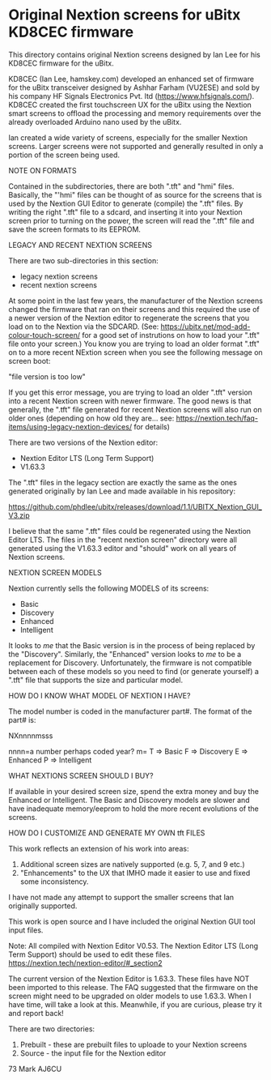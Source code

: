 # Original Nextion screens for uBitx KD8CEC firmware
 This directory contains original Nextion screens designed by Ian Lee for his KD8CEC firmware for the uBitx.

KD8CEC (Ian Lee, hamskey.com) developed an enhanced set of firmware for the uBitx transceiver designed by Ashhar Farham (VU2ESE) and sold by his company HF Signals Electronics Pvt. ltd (https://www.hfsignals.com/). KD8CEC created the first touchscreen UX for the uBitx using the Nextion smart screens to offload the processing and memory requirements over the already overloaded Arduino nano used by the uBitx.

Ian created a wide variety of screens, especially for the smaller Nextion screens. Larger screens were not supported and generally resulted in only a portion of the screen being used. 


NOTE ON FORMATS

Contained in the subdirectories, there are both ".tft" and "hmi" files. Basically, the "'hmi" files can be thought of as source for the screens that is used by the Nextion GUI Editor to generate (compile) the ".tft" files. By writing the right ".tft" file to a sdcard, and inserting it into your Nextion screen prior to turning on the power, the screen will read the ".tft" file and save the screen formats to its EEPROM.


LEGACY AND RECENT NEXTION SCREENS

There are two sub-directories in this section:
- legacy nextion screens
- recent nextion screens

At some point in the last few years, the manufacturer of the Nextion screens changed the firmware that ran on their screens and this required the use of a newer version of the Nextion editor to regenerate the screens that you load on to the Nextion via the SDCARD. (See: https://ubitx.net/mod-add-colour-touch-screen/ for a good set of instrutions on how to load your ".tft" file onto your screen.) You know you are trying to load an older format ".tft" on to a more recent NExtion screen when you see the following message on screen boot:

"file version is too low"

If you get this error message, you are trying to load an older ".tft" version into a recent Nextion screen with newer firmware. The good news is that generally, the ".tft" file generated for recent Nextion screens will also run on older ones (depending on how old they are...  see: https://nextion.tech/faq-items/using-legacy-nextion-devices/ for details)

There are two versions of the Nextion editor:
- Nextion Editor LTS (Long Term Support) 
- V1.63.3

The ".tft" files in the legacy section are exactly the same as the ones generated originally by Ian Lee and made available in his repository:

https://github.com/phdlee/ubitx/releases/download/1.1/UBITX_Nextion_GUI_V3.zip

I believe that the same ".tft" files could be regenerated using the Nextion Editor LTS. The files in the "recent nextion screen" directory were all generated using the V1.63.3 editor and "should" work on all years of Nextion screens.

NEXTION SCREEN MODELS

Nextion currently sells the following MODELS of its screens:
- Basic
- Discovery
- Enhanced
- Intelligent

It looks to *me* that the Basic version is in the process of being replaced by the "Discovery". Similarly, the "Enhanced" version looks to *me* to be a replacement for Discovery. Unfortunately, the firmware is not compatible between each of these models so you need to find (or generate yourself) a ".tft" file that supports the size and particular model.


HOW DO I KNOW WHAT MODEL OF NEXTION I HAVE?

The model number is coded in the manufacturer part#. The format of the part# is:

NXnnnnmsss

nnnn=a number perhaps coded year?
m= 	T => Basic
	F => Discovery
	E => Enhanced
	P => Intelligent


WHAT NEXTIONS SCREEN SHOULD I BUY?

If available in your desired screen size, spend the extra money and buy the Enhanced or Intelligent. The Basic and Discovery models are slower and have inadequate memory/eeprom to hold the more recent evolutions of the screens.


HOW DO I CUSTOMIZE AND GENERATE MY OWN tft FILES

This work reflects an extension of his work into areas:
1. Additional screen sizes are natively supported (e.g. 5, 7, and 9 etc.)
2. "Enhancements" to the UX that IMHO made it easier to use and fixed some inconsistency.

I have not made any attempt to support the smaller screens that Ian originally supported.

This work is open source and I have included the original Nextion GUI tool input files.  

Note: All compiled with Nextion Editor V0.53. The Nextion Editor LTS (Long Term Support) should be used to edit these files. https://nextion.tech/nextion-editor/#_section2

The current version of the Nextion Editor is 1.63.3. These files have NOT been imported to this release. The FAQ suggested that the firmware on the screen might need to be upgraded on older models to use 1.63.3.  When I have time, will take a look at this. Meanwhile, if you are curious, please try it and report back!

There are two directories:
1. Prebuilt  - these are prebuilt files to uploade to your Nextion screens
2. Source - the input file for the Nextion editor

73
Mark
AJ6CU
